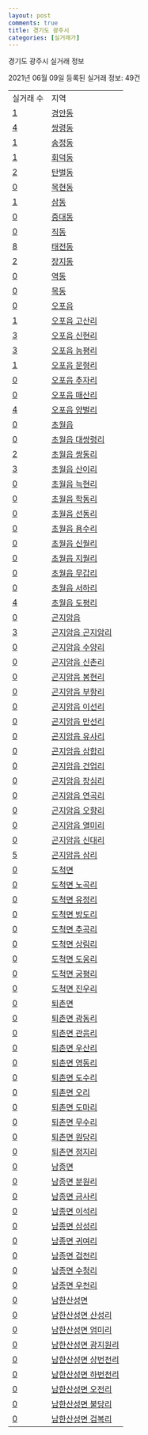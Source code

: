 ```yaml
---
layout: post
comments: true
title: 경기도 광주시
categories: [실거래가]
---
```


경기도 광주시 실거래 정보

2021년 06월 09일 등록된 실거래 정보: 49건


<table>
  <tr>
    <td>실거래 수</td>
    <td>지역</td>
  </tr>

  
  <tr>
    <td><a href="4161010100.html">1</a></td>
    <td><a href="4161010100.html">경안동</a></td>
  </tr>
    

  <tr>
    <td><a href="4161010200.html">4</a></td>
    <td><a href="4161010200.html">쌍령동</a></td>
  </tr>
    

  <tr>
    <td><a href="4161010300.html">1</a></td>
    <td><a href="4161010300.html">송정동</a></td>
  </tr>
    

  <tr>
    <td><a href="4161010400.html">1</a></td>
    <td><a href="4161010400.html">회덕동</a></td>
  </tr>
    

  <tr>
    <td><a href="4161010500.html">2</a></td>
    <td><a href="4161010500.html">탄벌동</a></td>
  </tr>
    

  <tr>
    <td><a href="4161010600.html">0</a></td>
    <td><a href="4161010600.html">목현동</a></td>
  </tr>
    

  <tr>
    <td><a href="4161010700.html">1</a></td>
    <td><a href="4161010700.html">삼동</a></td>
  </tr>
    

  <tr>
    <td><a href="4161010800.html">0</a></td>
    <td><a href="4161010800.html">중대동</a></td>
  </tr>
    

  <tr>
    <td><a href="4161010900.html">0</a></td>
    <td><a href="4161010900.html">직동</a></td>
  </tr>
    

  <tr>
    <td><a href="4161011000.html">8</a></td>
    <td><a href="4161011000.html">태전동</a></td>
  </tr>
    

  <tr>
    <td><a href="4161011100.html">2</a></td>
    <td><a href="4161011100.html">장지동</a></td>
  </tr>
    

  <tr>
    <td><a href="4161011200.html">0</a></td>
    <td><a href="4161011200.html">역동</a></td>
  </tr>
    

  <tr>
    <td><a href="4161011300.html">0</a></td>
    <td><a href="4161011300.html">목동</a></td>
  </tr>
    

  <tr>
    <td><a href="4161025000.html">0</a></td>
    <td><a href="4161025000.html">오포읍</a></td>
  </tr>
    

  <tr>
    <td><a href="4161025021.html">1</a></td>
    <td><a href="4161025021.html">오포읍 고산리</a></td>
  </tr>
    

  <tr>
    <td><a href="4161025022.html">3</a></td>
    <td><a href="4161025022.html">오포읍 신현리</a></td>
  </tr>
    

  <tr>
    <td><a href="4161025023.html">3</a></td>
    <td><a href="4161025023.html">오포읍 능평리</a></td>
  </tr>
    

  <tr>
    <td><a href="4161025024.html">1</a></td>
    <td><a href="4161025024.html">오포읍 문형리</a></td>
  </tr>
    

  <tr>
    <td><a href="4161025025.html">0</a></td>
    <td><a href="4161025025.html">오포읍 추자리</a></td>
  </tr>
    

  <tr>
    <td><a href="4161025026.html">0</a></td>
    <td><a href="4161025026.html">오포읍 매산리</a></td>
  </tr>
    

  <tr>
    <td><a href="4161025027.html">4</a></td>
    <td><a href="4161025027.html">오포읍 양벌리</a></td>
  </tr>
    

  <tr>
    <td><a href="4161025300.html">0</a></td>
    <td><a href="4161025300.html">초월읍</a></td>
  </tr>
    

  <tr>
    <td><a href="4161025321.html">0</a></td>
    <td><a href="4161025321.html">초월읍 대쌍령리</a></td>
  </tr>
    

  <tr>
    <td><a href="4161025322.html">2</a></td>
    <td><a href="4161025322.html">초월읍 쌍동리</a></td>
  </tr>
    

  <tr>
    <td><a href="4161025323.html">3</a></td>
    <td><a href="4161025323.html">초월읍 산이리</a></td>
  </tr>
    

  <tr>
    <td><a href="4161025324.html">0</a></td>
    <td><a href="4161025324.html">초월읍 늑현리</a></td>
  </tr>
    

  <tr>
    <td><a href="4161025325.html">0</a></td>
    <td><a href="4161025325.html">초월읍 학동리</a></td>
  </tr>
    

  <tr>
    <td><a href="4161025326.html">0</a></td>
    <td><a href="4161025326.html">초월읍 선동리</a></td>
  </tr>
    

  <tr>
    <td><a href="4161025327.html">0</a></td>
    <td><a href="4161025327.html">초월읍 용수리</a></td>
  </tr>
    

  <tr>
    <td><a href="4161025328.html">0</a></td>
    <td><a href="4161025328.html">초월읍 신월리</a></td>
  </tr>
    

  <tr>
    <td><a href="4161025329.html">0</a></td>
    <td><a href="4161025329.html">초월읍 지월리</a></td>
  </tr>
    

  <tr>
    <td><a href="4161025330.html">0</a></td>
    <td><a href="4161025330.html">초월읍 무갑리</a></td>
  </tr>
    

  <tr>
    <td><a href="4161025331.html">0</a></td>
    <td><a href="4161025331.html">초월읍 서하리</a></td>
  </tr>
    

  <tr>
    <td><a href="4161025332.html">4</a></td>
    <td><a href="4161025332.html">초월읍 도평리</a></td>
  </tr>
    

  <tr>
    <td><a href="4161025900.html">0</a></td>
    <td><a href="4161025900.html">곤지암읍</a></td>
  </tr>
    

  <tr>
    <td><a href="4161025921.html">3</a></td>
    <td><a href="4161025921.html">곤지암읍 곤지암리</a></td>
  </tr>
    

  <tr>
    <td><a href="4161025922.html">0</a></td>
    <td><a href="4161025922.html">곤지암읍 수양리</a></td>
  </tr>
    

  <tr>
    <td><a href="4161025923.html">0</a></td>
    <td><a href="4161025923.html">곤지암읍 신촌리</a></td>
  </tr>
    

  <tr>
    <td><a href="4161025924.html">0</a></td>
    <td><a href="4161025924.html">곤지암읍 봉현리</a></td>
  </tr>
    

  <tr>
    <td><a href="4161025925.html">0</a></td>
    <td><a href="4161025925.html">곤지암읍 부항리</a></td>
  </tr>
    

  <tr>
    <td><a href="4161025926.html">0</a></td>
    <td><a href="4161025926.html">곤지암읍 이선리</a></td>
  </tr>
    

  <tr>
    <td><a href="4161025927.html">0</a></td>
    <td><a href="4161025927.html">곤지암읍 만선리</a></td>
  </tr>
    

  <tr>
    <td><a href="4161025928.html">0</a></td>
    <td><a href="4161025928.html">곤지암읍 유사리</a></td>
  </tr>
    

  <tr>
    <td><a href="4161025929.html">0</a></td>
    <td><a href="4161025929.html">곤지암읍 삼합리</a></td>
  </tr>
    

  <tr>
    <td><a href="4161025930.html">0</a></td>
    <td><a href="4161025930.html">곤지암읍 건업리</a></td>
  </tr>
    

  <tr>
    <td><a href="4161025931.html">0</a></td>
    <td><a href="4161025931.html">곤지암읍 장심리</a></td>
  </tr>
    

  <tr>
    <td><a href="4161025932.html">0</a></td>
    <td><a href="4161025932.html">곤지암읍 연곡리</a></td>
  </tr>
    

  <tr>
    <td><a href="4161025933.html">0</a></td>
    <td><a href="4161025933.html">곤지암읍 오향리</a></td>
  </tr>
    

  <tr>
    <td><a href="4161025934.html">0</a></td>
    <td><a href="4161025934.html">곤지암읍 열미리</a></td>
  </tr>
    

  <tr>
    <td><a href="4161025935.html">0</a></td>
    <td><a href="4161025935.html">곤지암읍 신대리</a></td>
  </tr>
    

  <tr>
    <td><a href="4161025936.html">5</a></td>
    <td><a href="4161025936.html">곤지암읍 삼리</a></td>
  </tr>
    

  <tr>
    <td><a href="4161033000.html">0</a></td>
    <td><a href="4161033000.html">도척면</a></td>
  </tr>
    

  <tr>
    <td><a href="4161033021.html">0</a></td>
    <td><a href="4161033021.html">도척면 노곡리</a></td>
  </tr>
    

  <tr>
    <td><a href="4161033022.html">0</a></td>
    <td><a href="4161033022.html">도척면 유정리</a></td>
  </tr>
    

  <tr>
    <td><a href="4161033023.html">0</a></td>
    <td><a href="4161033023.html">도척면 방도리</a></td>
  </tr>
    

  <tr>
    <td><a href="4161033024.html">0</a></td>
    <td><a href="4161033024.html">도척면 추곡리</a></td>
  </tr>
    

  <tr>
    <td><a href="4161033025.html">0</a></td>
    <td><a href="4161033025.html">도척면 상림리</a></td>
  </tr>
    

  <tr>
    <td><a href="4161033026.html">0</a></td>
    <td><a href="4161033026.html">도척면 도웅리</a></td>
  </tr>
    

  <tr>
    <td><a href="4161033027.html">0</a></td>
    <td><a href="4161033027.html">도척면 궁평리</a></td>
  </tr>
    

  <tr>
    <td><a href="4161033028.html">0</a></td>
    <td><a href="4161033028.html">도척면 진우리</a></td>
  </tr>
    

  <tr>
    <td><a href="4161034000.html">0</a></td>
    <td><a href="4161034000.html">퇴촌면</a></td>
  </tr>
    

  <tr>
    <td><a href="4161034021.html">0</a></td>
    <td><a href="4161034021.html">퇴촌면 광동리</a></td>
  </tr>
    

  <tr>
    <td><a href="4161034022.html">0</a></td>
    <td><a href="4161034022.html">퇴촌면 관음리</a></td>
  </tr>
    

  <tr>
    <td><a href="4161034023.html">0</a></td>
    <td><a href="4161034023.html">퇴촌면 우산리</a></td>
  </tr>
    

  <tr>
    <td><a href="4161034024.html">0</a></td>
    <td><a href="4161034024.html">퇴촌면 영동리</a></td>
  </tr>
    

  <tr>
    <td><a href="4161034025.html">0</a></td>
    <td><a href="4161034025.html">퇴촌면 도수리</a></td>
  </tr>
    

  <tr>
    <td><a href="4161034026.html">0</a></td>
    <td><a href="4161034026.html">퇴촌면 오리</a></td>
  </tr>
    

  <tr>
    <td><a href="4161034027.html">0</a></td>
    <td><a href="4161034027.html">퇴촌면 도마리</a></td>
  </tr>
    

  <tr>
    <td><a href="4161034028.html">0</a></td>
    <td><a href="4161034028.html">퇴촌면 무수리</a></td>
  </tr>
    

  <tr>
    <td><a href="4161034029.html">0</a></td>
    <td><a href="4161034029.html">퇴촌면 원당리</a></td>
  </tr>
    

  <tr>
    <td><a href="4161034030.html">0</a></td>
    <td><a href="4161034030.html">퇴촌면 정지리</a></td>
  </tr>
    

  <tr>
    <td><a href="4161035000.html">0</a></td>
    <td><a href="4161035000.html">남종면</a></td>
  </tr>
    

  <tr>
    <td><a href="4161035021.html">0</a></td>
    <td><a href="4161035021.html">남종면 분원리</a></td>
  </tr>
    

  <tr>
    <td><a href="4161035022.html">0</a></td>
    <td><a href="4161035022.html">남종면 금사리</a></td>
  </tr>
    

  <tr>
    <td><a href="4161035023.html">0</a></td>
    <td><a href="4161035023.html">남종면 이석리</a></td>
  </tr>
    

  <tr>
    <td><a href="4161035024.html">0</a></td>
    <td><a href="4161035024.html">남종면 삼성리</a></td>
  </tr>
    

  <tr>
    <td><a href="4161035025.html">0</a></td>
    <td><a href="4161035025.html">남종면 귀여리</a></td>
  </tr>
    

  <tr>
    <td><a href="4161035026.html">0</a></td>
    <td><a href="4161035026.html">남종면 검천리</a></td>
  </tr>
    

  <tr>
    <td><a href="4161035027.html">0</a></td>
    <td><a href="4161035027.html">남종면 수청리</a></td>
  </tr>
    

  <tr>
    <td><a href="4161035028.html">0</a></td>
    <td><a href="4161035028.html">남종면 우천리</a></td>
  </tr>
    

  <tr>
    <td><a href="4161037000.html">0</a></td>
    <td><a href="4161037000.html">남한산성면</a></td>
  </tr>
    

  <tr>
    <td><a href="4161037021.html">0</a></td>
    <td><a href="4161037021.html">남한산성면 산성리</a></td>
  </tr>
    

  <tr>
    <td><a href="4161037022.html">0</a></td>
    <td><a href="4161037022.html">남한산성면 엄미리</a></td>
  </tr>
    

  <tr>
    <td><a href="4161037023.html">0</a></td>
    <td><a href="4161037023.html">남한산성면 광지원리</a></td>
  </tr>
    

  <tr>
    <td><a href="4161037024.html">0</a></td>
    <td><a href="4161037024.html">남한산성면 상번천리</a></td>
  </tr>
    

  <tr>
    <td><a href="4161037025.html">0</a></td>
    <td><a href="4161037025.html">남한산성면 하번천리</a></td>
  </tr>
    

  <tr>
    <td><a href="4161037026.html">0</a></td>
    <td><a href="4161037026.html">남한산성면 오전리</a></td>
  </tr>
    

  <tr>
    <td><a href="4161037027.html">0</a></td>
    <td><a href="4161037027.html">남한산성면 불당리</a></td>
  </tr>
    

  <tr>
    <td><a href="4161037028.html">0</a></td>
    <td><a href="4161037028.html">남한산성면 검복리</a></td>
  </tr>
    


</table>
    